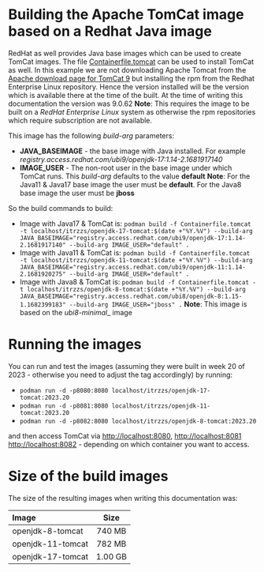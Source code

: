 # Building the Apache TomCat image based on a Redhat Java image

RedHat as well provides Java base images which can be used to create TomCat images. The file [Containerfile.tomcat](./Containerfile.tomcat) can be used to install TomCat as well.
In this example we are not downloading Apache Tomcat from  the [Apache download page for TomCat 9](https://dlcdn.apache.org/tomcat/tomcat-9) but installing the rpm from the Redhat Enterprise Linux repository. Hence the version installed will be the version which is available there at the time of the built. At the time of writing this documentation the version was 9.0.62
**Note**: This requires the image to be built on a _RedHat Enterprise Linux_ system as otherwise the rpm repositories which require subscription are not available.

This image has the following _build-arg_ parameters:

- __JAVA_BASEIMAGE__ - the base image with Java installed. For example _registry.access.redhat.com/ubi9/openjdk-17:1.14-2.1681917140_
- __IMAGE_USER__ - The non-root user in the base image under which TomCat runs. This _build-arg_ defaults to the value **default**
  **Note**: For the Java11 & Java17 base image the user must be **default**. For the Java8 base image the user must be **jboss**

So the build commands to build:

- Image with Java17 & TomCat is:
  ``podman build -f Containerfile.tomcat -t localhost/itrzzs/openjdk-17-tomcat:$(date +"%Y.%V") --build-arg JAVA_BASEIMAGE="registry.access.redhat.com/ubi9/openjdk-17:1.14-2.1681917140" --build-arg IMAGE_USER="default" .``
- Image with Java11 & TomCat is:
  ``podman build -f Containerfile.tomcat -t localhost/itrzzs/openjdk-11-tomcat:$(date +"%Y.%V") --build-arg JAVA_BASEIMAGE="registry.access.redhat.com/ubi9/openjdk-11:1.14-2.1681920275" --build-arg IMAGE_USER="default" .``
- Image with Java8 & TomCat is:
  ``podman build -f Containerfile.tomcat -t localhost/itrzzs/openjdk-8-tomcat:$(date +"%Y.%V") --build-arg JAVA_BASEIMAGE="registry.access.redhat.com/ubi8/openjdk-8:1.15-1.1682399183" --build-arg IMAGE_USER="jboss" .``
  **Note**: This image is based on the _ubi8-minimal__ image

# Running the images

You can run and test the images (assuming they were built in week 20 of 2023 - otherwise you need to adjust the tag accordingly) by running:

- ``podman run -d -p8080:8080 localhost/itrzzs/openjdk-17-tomcat:2023.20``
- ``podman run -d -p8081:8080 localhost/itrzzs/openjdk-11-tomcat:2023.20``
- ``podman run -d -p8082:8080 localhost/itrzzs/openjdk-8-tomcat:2023.20``

and then access TomCat via [http://localhost:8080](http://localhost:8080), [http://localhost:8081](http://localhost:8081) [http://localhost:8082](http://localhost:8082) - depending on which container you want to access.

# Size of the build images

The size of the resulting images when writing this documentation was:

| Image             |  Size  |
| :---------------- | :-----: |
| openjdk-8-tomcat  | 740 MB |
| openjdk-11-tomcat | 782 MB |
| openjdk-17-tomcat | 1.00 GB |
